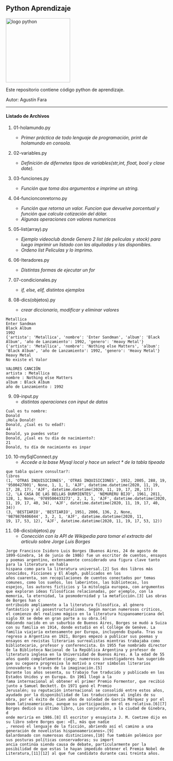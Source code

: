 ## **Python Aprendizaje**


<img src="https://upload.wikimedia.org/wikipedia/commons/thumb/c/c3/Python-logo-notext.svg/1024px-Python-logo-notext.svg.png" alt="logo python" width="200" height="200"></img>

Este repositorio contiene código python de aprendizaje. 

Autor: Agustín Fara

---

#### Listado de Archivos

1. 01-holamundo.py
    - *Primer práctica de todo lenguaje de programación, print de holamundo en consola.*
    
2. 02-variables.py
    - *Definición de difernetes tipos de variables(str,int, float, bool y clase date).*
    
3. 03-funciones.py
    - *Función que toma dos argumentos e imprime un string.*
        
4. 04-funcionconretorno.py
    - *Función que retorna un valor. Funcion que devuelve porcentual y función que calcula cotización del dólar.*
    - *Algunas operaciones con valores numericos*

5. 05-list(array).py
    - *Ejemplo videoclub donde Genero 2 list (de peliculas y stock) para luego imprimir un listado con las alquiladas y las disponibles.*
    - *Ordeno list Peliculas y lo imprimo.*

6. 06-Iteradores.py
    - *Distintas formas de ejecutar un for*

7. 07-condicionales.py
    - *if, else, elif, distintos ejemplos* 

8. 08-dics(objetos).py
    - *crear diccionario, modificar y eliminar valores* 


```
Metallica
Enter Sandman
Black Album
1992
{'artista': 'Metallica', 'nombre': 'Enter Sandman', 'album': 'Black Album', 'año de Lanzamiento': 1992, 'genero': 'Heavy Metal'}
{'artista': 'Metallica', 'nombre': 'Nothing else Matters', 'album': 'Black Album', 'año de Lanzamiento': 1992, 'genero': 'Heavy Metal'}
Heavy Metal
No existe el Valor

VALORES CANCIÓN
artista : Metallica
nombre : Nothing else Matters
album : Black Album
año de Lanzamiento : 1992
```


9. 09-input.py
    - *distintas operaciones con input de datos* 


```
Cual es tu nombre:
Donald
¡Hola Donald!
Donald, ¿Cual es tu edad?:
44
Donald, ya puedes votar
Donald, ¿Cual es tu día de nacimiento?:
21
Donald, tu día de nacimiento es inpar
```


10. 10-mySqlConnect.py
    - *Accede a la base Mysql local y hace un select * de la tabla tipeada* 


```
que tabla quiere consultar?:
libros
(1, 'OTRAS INQUISICIONES', 'OTRAS INQUISICIONES', 1952, 2005, 288, 19, '9500427001', None, 1, 1, 1, 'AJF', datetime.datetime(2020, 11, 19, 17, 28, 17), 'AJF', datetime.datetime(2020, 11, 19, 17, 28, 17))
(2, 'LA CASA DE LAS BELLAS DURMIENTES', 'NEMURERU BIJO', 1961, 2011, 128, 1, None, '9789500433273', 2, 1, 1, 'AJF', datetime.datetime(2020, 11, 19, 17, 40, 34), 'AJF', datetime.datetime(2020, 11, 19, 17, 40, 34))
(3, 'BESTIARIO', 'BESTIARIO', 1951, 2006, 136, 2, None, '9879870406044', 3, 2, 1, 'AJF', datetime.datetime(2020, 11,
19, 17, 53, 12), 'AJF', datetime.datetime(2020, 11, 19, 17, 53, 12))
```


11. 08-dics(objetos).py
    - *Conección con la API de Wikipedia para tomar el extracto del articulo sobre Jorge Luis Borges* 


```
Jorge Francisco Isidoro Luis Borges (Buenos Aires, 24 de agosto de 1899-Ginebra, 14 de junio de 1986) fue un escritor de cuentos, ensayos y poemas argentino, extensamente considerado una figura clave tanto para la literatura en habla
hispana como para la literatura universal.[2]​ Sus dos libros más conocidos, Ficciones y El Aleph, publicados en los
años cuarenta, son recopilaciones de cuentos conectados por temas comunes, como los sueños, los laberintos, las bibliotecas, los espejos, los autores ficticios y la mitología europea, con argumentos que exploran ideas filosóficas relacionadas, por ejemplo, con la memoria, la eternidad, la posmodernidad y la metaficción.[3]​ Las obras de Borges han c
ontribuido ampliamente a la literatura filosófica, al género fantástico y al posestructuralismo. Según marcan numerosos críticos, el comienzo del realismo mágico en la literatura hispanoamericana del siglo XX se debe en gran parte a su obra.[4]​
Habiendo nacido en un suburbio de Buenos Aires, Borges se mudó a Suiza con su familia en 1914, donde estudió en el Collège de Genève. La familia viajaría extensamente por Europa, incluyendo España. Tras su regreso a Argentina en 1921, Borges empezó a publicar sus poemas y ensayos en revistas literarias surrealistas mientras trabajaba como bibliotecario, profesor y conferencista. En 1955 fue nombrado director de la Biblioteca Nacional de la República Argentina y profesor de literatura inglesa en la Universidad de Buenos Aires. A la edad de 55 años quedó completamente ciego; numerosos investigadores han sugerido que su ceguera progresiva lo motivó a crear símbolos literarios innovadores a través de la imaginación.[5]​
Durante los años sesenta, su trabajo fue traducido y publicado en los Estados Unidos y en Europa. En 1961 llegó a la
fama internacional al obtener el primer Premio Formentor, que recibió junto a Samuel Beckett. En 1971 ganó el Premio
Jerusalén; su reputación internacional se consolidó entre estos años, ayudado por la disponibilidad de las traducciones al inglés de su obra, por el éxito de Cien años de soledad de García Márquez y por el boom latinoamericano, aunque su participación en él es relativa.[6]​[7]​ Borges dedicó su último libro, Los conjurados, a la ciudad de Ginebra, d
onde moriría en 1986.[8]​ El escritor y ensayista J. M. Coetzee dijo en su libro sobre Borges que: «Él, más que nadie
, renovó el lenguaje de la ficción, abriendo así el camino a una generación de novelistas hispanoamericanos».[9]​
Galardonado con numerosas distinciones,[10]​ fue también polémico por sus posturas políticas conservadoras; su import
ancia continúa siendo causa de debate, particularmente por la posibilidad de que estas le hayan impedido obtener el Premio Nobel de Literatura,[11]​[12]​ al que fue candidato durante casi treinta años.
```



